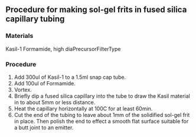 ## Procedure for making sol-gel frits in fused silica capillary tubing

### Materials

Kasil-1
Formamide, high diaPrecursorFilterType

### Procedure
1. Add 300ul of Kasil-1 to a 1.5ml snap cap tube.
2. Add 100ul of Formamide.
3. Vortex.
4. Briefly dip a fused silica capillary into the tube to draw the Kasil material in to about 5mm or less distance.
5. Heat the capillary horizontally at 100C for at least 60min.
6. Cut the end of the tubing to leave about 1mm of the solidified sol-gel frit in place.  Then polish the end to effect a smooth flat surface suitable for a butt joint to an emitter.

